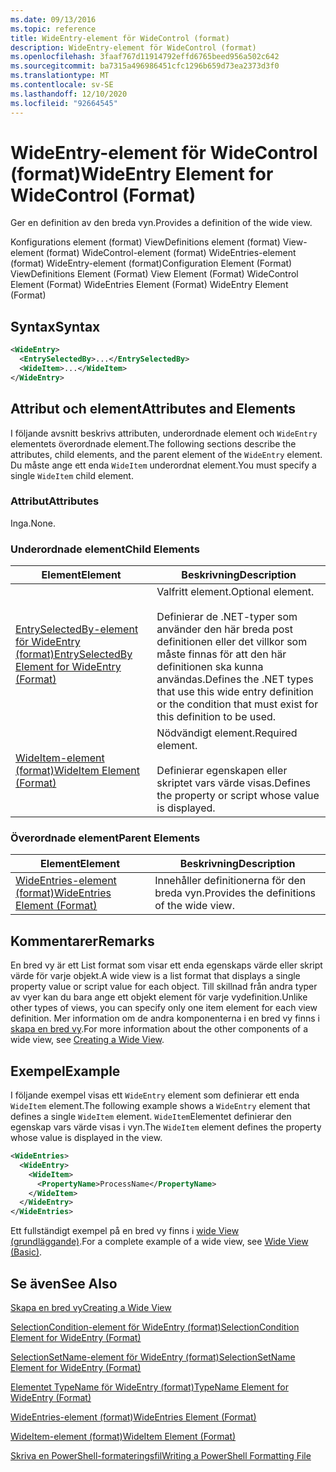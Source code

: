 ```yaml
---
ms.date: 09/13/2016
ms.topic: reference
title: WideEntry-element för WideControl (format)
description: WideEntry-element för WideControl (format)
ms.openlocfilehash: 3faaf767d11914792effd6765beed956a502c642
ms.sourcegitcommit: ba7315a496986451cfc1296b659d73ea2373d3f0
ms.translationtype: MT
ms.contentlocale: sv-SE
ms.lasthandoff: 12/10/2020
ms.locfileid: "92664545"
---
```

# <a name="wideentry-element-for-widecontrol-format"></a><span data-ttu-id="67ed2-103">WideEntry-element för WideControl (format)</span><span class="sxs-lookup"><span data-stu-id="67ed2-103">WideEntry Element for WideControl (Format)</span></span>

<span data-ttu-id="67ed2-104">Ger en definition av den breda vyn.</span><span class="sxs-lookup"><span data-stu-id="67ed2-104">Provides a definition of the wide view.</span></span>

<span data-ttu-id="67ed2-105">Konfigurations element (format) ViewDefinitions element (format) View-element (format) WideControl-element (format) WideEntries-element (format) WideEntry-element (format)</span><span class="sxs-lookup"><span data-stu-id="67ed2-105">Configuration Element (Format) ViewDefinitions Element (Format) View Element (Format) WideControl Element (Format) WideEntries Element (Format) WideEntry Element (Format)</span></span>

## <a name="syntax"></a><span data-ttu-id="67ed2-106">Syntax</span><span class="sxs-lookup"><span data-stu-id="67ed2-106">Syntax</span></span>

```xml
<WideEntry>
  <EntrySelectedBy>...</EntrySelectedBy>
  <WideItem>...</WideItem>
</WideEntry>
```

## <a name="attributes-and-elements"></a><span data-ttu-id="67ed2-107">Attribut och element</span><span class="sxs-lookup"><span data-stu-id="67ed2-107">Attributes and Elements</span></span>

<span data-ttu-id="67ed2-108">I följande avsnitt beskrivs attributen, underordnade element och `WideEntry` elementets överordnade element.</span><span class="sxs-lookup"><span data-stu-id="67ed2-108">The following sections describe the attributes, child elements, and the parent element of the `WideEntry` element.</span></span> <span data-ttu-id="67ed2-109">Du måste ange ett enda `WideItem` underordnat element.</span><span class="sxs-lookup"><span data-stu-id="67ed2-109">You must specify a single `WideItem` child element.</span></span>

### <a name="attributes"></a><span data-ttu-id="67ed2-110">Attribut</span><span class="sxs-lookup"><span data-stu-id="67ed2-110">Attributes</span></span>

<span data-ttu-id="67ed2-111">Inga.</span><span class="sxs-lookup"><span data-stu-id="67ed2-111">None.</span></span>

### <a name="child-elements"></a><span data-ttu-id="67ed2-112">Underordnade element</span><span class="sxs-lookup"><span data-stu-id="67ed2-112">Child Elements</span></span>

|<span data-ttu-id="67ed2-113">Element</span><span class="sxs-lookup"><span data-stu-id="67ed2-113">Element</span></span>|<span data-ttu-id="67ed2-114">Beskrivning</span><span class="sxs-lookup"><span data-stu-id="67ed2-114">Description</span></span>|
|-------------|-----------------|
|[<span data-ttu-id="67ed2-115">EntrySelectedBy-element för WideEntry (format)</span><span class="sxs-lookup"><span data-stu-id="67ed2-115">EntrySelectedBy Element for WideEntry (Format)</span></span>](./entryselectedby-element-for-wideentry-format.md)|<span data-ttu-id="67ed2-116">Valfritt element.</span><span class="sxs-lookup"><span data-stu-id="67ed2-116">Optional element.</span></span><br /><br /> <span data-ttu-id="67ed2-117">Definierar de .NET-typer som använder den här breda post definitionen eller det villkor som måste finnas för att den här definitionen ska kunna användas.</span><span class="sxs-lookup"><span data-stu-id="67ed2-117">Defines the .NET types that use this wide entry definition or the condition that must exist for this definition to be used.</span></span>|
|[<span data-ttu-id="67ed2-118">WideItem-element (format)</span><span class="sxs-lookup"><span data-stu-id="67ed2-118">WideItem Element (Format)</span></span>](./wideitem-element-for-widecontrol-format.md)|<span data-ttu-id="67ed2-119">Nödvändigt element.</span><span class="sxs-lookup"><span data-stu-id="67ed2-119">Required element.</span></span><br /><br /> <span data-ttu-id="67ed2-120">Definierar egenskapen eller skriptet vars värde visas.</span><span class="sxs-lookup"><span data-stu-id="67ed2-120">Defines the property or script whose value is displayed.</span></span>|

### <a name="parent-elements"></a><span data-ttu-id="67ed2-121">Överordnade element</span><span class="sxs-lookup"><span data-stu-id="67ed2-121">Parent Elements</span></span>

|<span data-ttu-id="67ed2-122">Element</span><span class="sxs-lookup"><span data-stu-id="67ed2-122">Element</span></span>|<span data-ttu-id="67ed2-123">Beskrivning</span><span class="sxs-lookup"><span data-stu-id="67ed2-123">Description</span></span>|
|-------------|-----------------|
|[<span data-ttu-id="67ed2-124">WideEntries-element (format)</span><span class="sxs-lookup"><span data-stu-id="67ed2-124">WideEntries Element (Format)</span></span>](./wideentries-element-for-widecontrol-format.md)|<span data-ttu-id="67ed2-125">Innehåller definitionerna för den breda vyn.</span><span class="sxs-lookup"><span data-stu-id="67ed2-125">Provides the definitions of the wide view.</span></span>|

## <a name="remarks"></a><span data-ttu-id="67ed2-126">Kommentarer</span><span class="sxs-lookup"><span data-stu-id="67ed2-126">Remarks</span></span>

<span data-ttu-id="67ed2-127">En bred vy är ett List format som visar ett enda egenskaps värde eller skript värde för varje objekt.</span><span class="sxs-lookup"><span data-stu-id="67ed2-127">A wide view is a list format that displays a single property value or script value for each object.</span></span> <span data-ttu-id="67ed2-128">Till skillnad från andra typer av vyer kan du bara ange ett objekt element för varje vydefinition.</span><span class="sxs-lookup"><span data-stu-id="67ed2-128">Unlike other types of views, you can specify only one item element for each view definition.</span></span> <span data-ttu-id="67ed2-129">Mer information om de andra komponenterna i en bred vy finns i [skapa en bred vy](./creating-a-wide-view.md).</span><span class="sxs-lookup"><span data-stu-id="67ed2-129">For more information about the other components of a wide view, see [Creating a Wide View](./creating-a-wide-view.md).</span></span>

## <a name="example"></a><span data-ttu-id="67ed2-130">Exempel</span><span class="sxs-lookup"><span data-stu-id="67ed2-130">Example</span></span>

<span data-ttu-id="67ed2-131">I följande exempel visas ett `WideEntry` element som definierar ett enda `WideItem` element.</span><span class="sxs-lookup"><span data-stu-id="67ed2-131">The following example shows a `WideEntry` element that defines a single `WideItem` element.</span></span> <span data-ttu-id="67ed2-132">`WideItem`Elementet definierar den egenskap vars värde visas i vyn.</span><span class="sxs-lookup"><span data-stu-id="67ed2-132">The `WideItem` element defines the property whose value is displayed in the view.</span></span>

```xml
<WideEntries>
  <WideEntry>
    <WideItem>
      <PropertyName>ProcessName</PropertyName>
    </WideItem>
  </WideEntry>
</WideEntries>

```

<span data-ttu-id="67ed2-133">Ett fullständigt exempel på en bred vy finns i [wide View (grundläggande)](./wide-view-basic.md).</span><span class="sxs-lookup"><span data-stu-id="67ed2-133">For a complete example of a wide view, see [Wide View (Basic)](./wide-view-basic.md).</span></span>

## <a name="see-also"></a><span data-ttu-id="67ed2-134">Se även</span><span class="sxs-lookup"><span data-stu-id="67ed2-134">See Also</span></span>

[<span data-ttu-id="67ed2-135">Skapa en bred vy</span><span class="sxs-lookup"><span data-stu-id="67ed2-135">Creating a Wide View</span></span>](./creating-a-wide-view.md)

[<span data-ttu-id="67ed2-136">SelectionCondition-element för WideEntry (format)</span><span class="sxs-lookup"><span data-stu-id="67ed2-136">SelectionCondition Element for WideEntry (Format)</span></span>](./selectioncondition-element-for-entryselectedby-for-widecontrol-format.md)

[<span data-ttu-id="67ed2-137">SelectionSetName-element för WideEntry (format)</span><span class="sxs-lookup"><span data-stu-id="67ed2-137">SelectionSetName Element for WideEntry (Format)</span></span>](./selectionsetname-element-for-entryselectedby-for-widecontrol-format.md)

[<span data-ttu-id="67ed2-138">Elementet TypeName för WideEntry (format)</span><span class="sxs-lookup"><span data-stu-id="67ed2-138">TypeName Element for WideEntry (Format)</span></span>](./typename-element-for-entryselectedby-for-wideentry-format.md)

[<span data-ttu-id="67ed2-139">WideEntries-element (format)</span><span class="sxs-lookup"><span data-stu-id="67ed2-139">WideEntries Element (Format)</span></span>](./wideentries-element-for-widecontrol-format.md)

[<span data-ttu-id="67ed2-140">WideItem-element (format)</span><span class="sxs-lookup"><span data-stu-id="67ed2-140">WideItem Element (Format)</span></span>](./wideitem-element-for-widecontrol-format.md)

[<span data-ttu-id="67ed2-141">Skriva en PowerShell-formateringsfil</span><span class="sxs-lookup"><span data-stu-id="67ed2-141">Writing a PowerShell Formatting File</span></span>](./writing-a-powershell-formatting-file.md)
